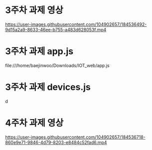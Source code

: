 # 3주차 과제 영상

https://user-images.githubusercontent.com/104902657/184536492-9d15a2a9-8633-46ee-b755-a483d628053f.mp4

# 3주차 과제 app.js
 file:///home/baejinwoo/Downloads/IOT_web/app.js
 
 
# 3주차 과제 devices.js


d
# 4주차 과제 영상


https://user-images.githubusercontent.com/104902657/184536718-860e9e71-9846-4d79-8203-e8484c52fad6.mp4





